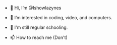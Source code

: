 - 👋 Hi, I’m @Ishowlazynes
- 👀 I’m interested in coding, video, and computers.
- 🌱 I'm still regular schooling.

- 📫 How to reach me (Don't)

<!---
Ishowlazynes/Ishowlazynes is a ✨ special ✨ repository because its `README.md` (this file) appears on your GitHub profile.
You can click the Preview link to take a look at your changes.
--->
